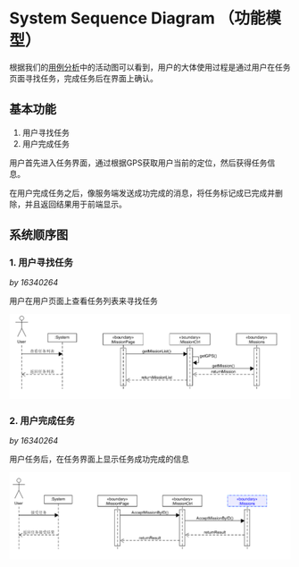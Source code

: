 # System Sequence Diagram （功能模型）

根据我们的[用例分析](https://teamwego.github.io/dashboard/06-02-use-cases.html)中的活动图可以看到，用户的大体使用过程是通过用户在任务页面寻找任务，完成任务后在界面上确认。

## 基本功能

1. 用户寻找任务
2. 用户完成任务

用户首先进入任务界面，通过根据GPS获取用户当前的定位，然后获得任务信息。

在用户完成任务之后，像服务端发送成功完成的消息，将任务标记成已完成并删除，并且返回结果用于前端显示。

## 系统顺序图

### 1. 用户寻找任务

*by 16340264* 

用户在用户页面上查看任务列表来寻找任务

![](./images/SSD1.png)

### 2. 用户完成任务

*by 16340264*

用户任务后，在任务界面上显示任务成功完成的信息

![](./images/SSD2.png)





